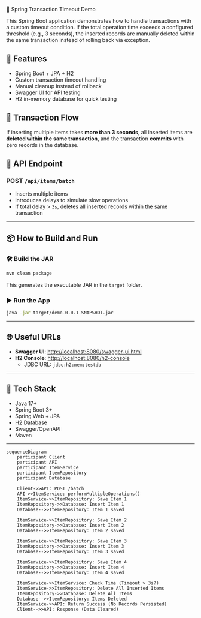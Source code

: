  🧾 Spring Transaction Timeout Demo

This Spring Boot application demonstrates how to handle transactions with a custom timeout condition. If the total operation time exceeds a configured threshold (e.g., 3 seconds), the inserted records are manually deleted within the same transaction instead of rolling back via exception.

## 🚀 Features

- Spring Boot + JPA + H2
- Custom transaction timeout handling
- Manual cleanup instead of rollback
- Swagger UI for API testing
- H2 in-memory database for quick testing

## 🔄 Transaction Flow

If inserting multiple items takes **more than 3 seconds**, all inserted items are **deleted within the same transaction**, and the transaction **commits** with zero records in the database.

## 🧪 API Endpoint

### POST `/api/items/batch`

- Inserts multiple items
- Introduces delays to simulate slow operations
- If total delay > `3s`, deletes all inserted records within the same transaction

---

## 📦 How to Build and Run

### 🛠️ Build the JAR

```bash
mvn clean package
```

This generates the executable JAR in the `target` folder.

### ▶️ Run the App

```bash
java -jar target/demo-0.0.1-SNAPSHOT.jar
```

---

## 🌐 Useful URLs

- **Swagger UI**: [http://localhost:8080/swagger-ui.html](http://localhost:8080/swagger-ui.html)  
- **H2 Console**: [http://localhost:8080/h2-console](http://localhost:8080/h2-console)  
  - JDBC URL: `jdbc:h2:mem:testdb`

---

## 📁 Tech Stack

- Java 17+
- Spring Boot 3+
- Spring Web + JPA
- H2 Database
- Swagger/OpenAPI
- Maven

---

```mermaid
sequenceDiagram
    participant Client
    participant API
    participant ItemService
    participant ItemRepository
    participant Database

    Client->>API: POST /batch
    API->>ItemService: performMultipleOperations()
    ItemService->>ItemRepository: Save Item 1
    ItemRepository->>Database: Insert Item 1
    Database-->>ItemRepository: Item 1 saved

    ItemService->>ItemRepository: Save Item 2
    ItemRepository->>Database: Insert Item 2
    Database-->>ItemRepository: Item 2 saved

    ItemService->>ItemRepository: Save Item 3
    ItemRepository->>Database: Insert Item 3
    Database-->>ItemRepository: Item 3 saved

    ItemService->>ItemRepository: Save Item 4
    ItemRepository->>Database: Insert Item 4
    Database-->>ItemRepository: Item 4 saved

    ItemService->>ItemService: Check Time (Timeout > 3s?)
    ItemService->>ItemRepository: Delete All Inserted Items
    ItemRepository->>Database: Delete All Items
    Database-->>ItemRepository: Items Deleted
    ItemService->>API: Return Success (No Records Persisted)
    Client-->>API: Response (Data Cleared)


